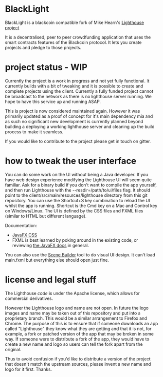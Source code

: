 BlackLight
==========

BlackLight is a blackcoin compatible fork of Mike Hearn's [Lighthouse project](https://github.com/vinumeris/lighthouse) 


It is a decentralised, peer to peer crowdfunding application that uses the smart contracts features of the
Blackcoin protocol. It lets you create projects and pledge to those projects.

# project status - WIP

Currently the project is a work in progress and not yet fully functional.  It currently builds with a bit of tweaking and it is possible to
create and complete projects using the client.  Currently a fully funded project cannot be broadcast to the network as there is no lighthouse 
server running.  We hope to have this service up and running ASAP.

This is project is now considered maintained again. However it was primarily updated as a proof of concept for it's main dependency
mia and as such no significant new development is currently planned beyond building a deploying a
working lighthouse server and cleaning up the build process to make it seamless.

If you would like to contribute to the project please get in touch on gitter.

# how to tweak the user interface

You can do some work on the UI without being a Java developer. If you have web design experience modifying the Lighthouse
UI will seem quite familiar. Ask for a binary build if you don't want to compile the app yourself, and then run 
Lighthouse with the --resdir=/path/to/ui/files flag. It should point to the client/src/main/resources/lighthouse
directory from this git repository. You can use the Shortcut+S key combination to reload the UI whilst the app
is running. Shortcut is the Cmd key on a Mac and Control key on Windows/Linux. The UI is defined by the CSS files
and FXML files (similar to HTML but different language).

Documentation:

* [JavaFX CSS](http://docs.oracle.com/javase/8/javafx/api/javafx/scene/doc-files/cssref.html)
* FXML is best learned by poking around in the existing code, or reviewing [the JavaFX docs](http://docs.oracle.com/javase/8/javase-clienttechnologies.htm) in general.

You can also use the [Scene Builder](http://www.oracle.com/technetwork/java/javase/downloads/sb2download-2177776.html) 
tool to do visual UI design. It can't load main.fxml but everything else should open just fine.

# license and legal stuff

The Lighthouse *code* is under the Apache license, which allows for commercial derivatives.

However the Lighthouse logo and name are not open. In future the logo images and name may be taken
out of this repository and put into a proprietary branch. This would be a similar arrangement to Firefox and Chrome.
The purpose of this is to ensure that if someone downloads an app called "Lighthouse" they know what they are getting
and that it is not, for example, a fork or patched version of the app that may be broken in some way. If someone were
to distribute a fork of the app, they would have to create a new name and logo so users can tell the fork apart from
the original.

Thus to avoid confusion if you'd like to distribute a version of the project that doesn't match the upstream sources, 
please invent a new name and logo for it first. Thanks.
